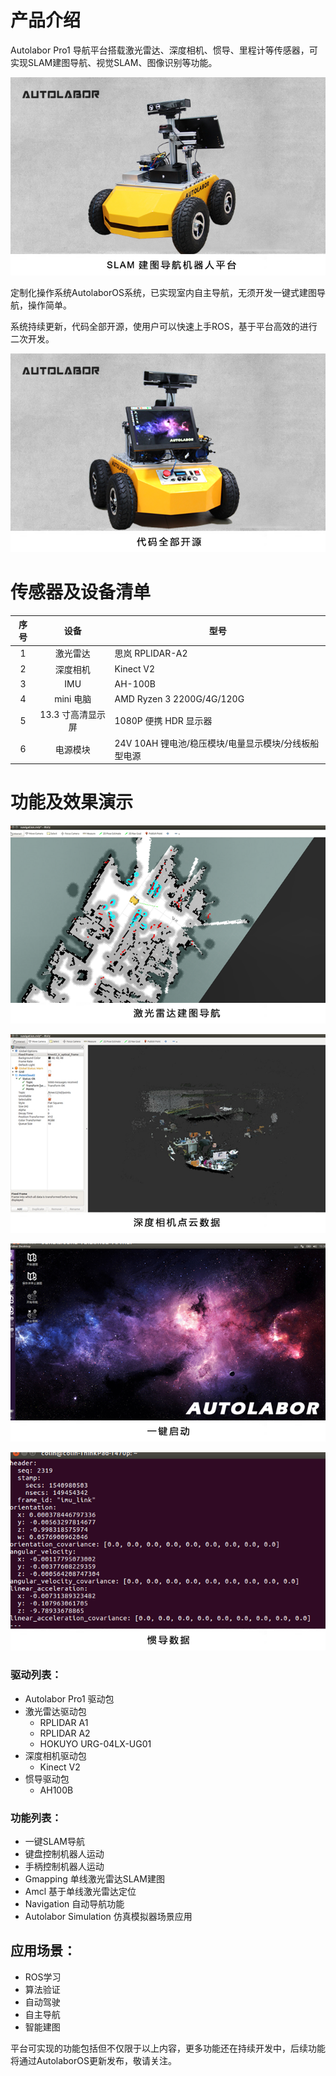# 产品介绍

Autolabor Pro1 导航平台搭载激光雷达、深度相机、惯导、里程计等传感器，可实现SLAM建图导航、视觉SLAM、图像识别等功能。

![](imgs/667width.png)

定制化操作系统AutolaborOS系统，已实现室内自主导航，无须开发一键式建图导航，操作简单。

系统持续更新，代码全部开源，使用户可以快速上手ROS，基于平台高效的进行二次开发。

![](imgs/667width-3.png)


# 传感器及设备清单

序号 | 设备 | 型号
:---:|:---:|---
1| 激光雷达 | 思岚 RPLIDAR-A2
2 | 	深度相机 | 	Kinect V2
3| IMU | AH-100B
4 | mini 电脑 | AMD Ryzen 3 2200G/4G/120G
5 | 13.3 寸高清显示屏| 1080P 便携 HDR 显示器
6 | 电源模块 | 24V 10AH 锂电池/稳压模块/电量显示模块/分线板船型电源


# 功能及效果演示


![](imgs/667width-1.png)


![](imgs/667width-4.png)


![](imgs/667width-7.png)


![](imgs/667width-8.png)


### 驱动列表：
* Autolabor Pro1 驱动包
* 激光雷达驱动包
  * RPLIDAR A1
  * RPLIDAR A2
  * HOKUYO URG-04LX-UG01
* 深度相机驱动包
  * Kinect V2
* 惯导驱动包
  * AH100B


### 功能列表：

* 一键SLAM导航
* 键盘控制机器人运动
* 手柄控制机器人运动
* Gmapping 单线激光雷达SLAM建图
* Amcl 基于单线激光雷达定位
* Navigation 自动导航功能
* Autolabor Simulation 仿真模拟器场景应用

## 应用场景：
* ROS学习
* 算法验证
* 自动驾驶
* 自主导航
* 智能建图

平台可实现的功能包括但不仅限于以上内容，更多功能还在持续开发中，后续功能将通过AutolaborOS更新发布，敬请关注。
